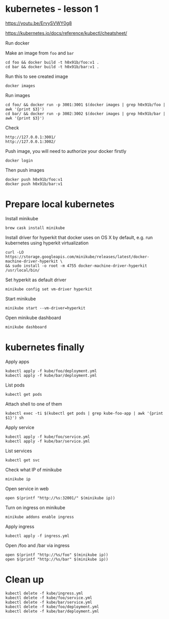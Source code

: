 # kubernetes - lesson 1

https://youtu.be/ErvySVWY0g8

https://kubernetes.io/docs/reference/kubectl/cheatsheet/

Run docker

Make an image from `foo` and `bar`

	cd foo && docker build -t h0x91b/foo:v1 .
	cd bar && docker build -t h0x91b/bar:v1 .

Run this to see created image

	docker images

Run images

	cd foo/ && docker run -p 3001:3001 $(docker images | grep h0x91b/foo | awk '{print $3}')
	cd bar/ && docker run -p 3002:3002 $(docker images | grep h0x91b/bar | awk '{print $3}')

Check

	http://127.0.0.1:3001/
	http://127.0.0.1:3002/

Push image, you will need to authorize your docker firstly

	docker login

Then push images

	docker push h0x91b/foo:v1
	docker push h0x91b/bar:v1

Prepare local kubernetes
===

Install minikube

	brew cask install minikube

Install driver for hyperkit that docker uses on OS X by default, e.g. run kubernetes using hyperkit virtualization

	curl -LO https://storage.googleapis.com/minikube/releases/latest/docker-machine-driver-hyperkit \ 
	&& sudo install -o root -m 4755 docker-machine-driver-hyperkit /usr/local/bin/

Set hyperkit as default driver

	minikube config set vm-driver hyperkit

Start minikube

	minikube start --vm-driver=hyperkit

Open minikube dashboard

	minikube dashboard

# kubernetes finally

Apply apps

	kubectl apply -f kube/foo/deployment.yml 
	kubectl apply -f kube/bar/deployment.yml 

List pods

	kubectl get pods 

Attach shell to one of them

	kubectl exec -ti $(kubectl get pods | grep kube-foo-app | awk '{print $1}') sh

Apply service

	kubectl apply -f kube/foo/service.yml 
	kubectl apply -f kube/bar/service.yml 

List services

	kubectl get svc

Check what IP of minikube

	minikube ip

Open service in web

	open $(printf "http://%s:32001/" $(minikube ip))

Turn on ingress on minikube

	minikube addons enable ingress

Apply ingress

	kubectl apply -f ingress.yml

Open /foo and /bar via ingress

	open $(printf "http://%s/foo" $(minikube ip))
	open $(printf "http://%s/bar" $(minikube ip))

# Clean up

	kubectl delete -f kube/ingress.yml
	kubectl delete -f kube/foo/service.yml
	kubectl delete -f kube/bar/service.yml
	kubectl delete -f kube/foo/deployment.yml
	kubectl delete -f kube/bar/deployment.yml
